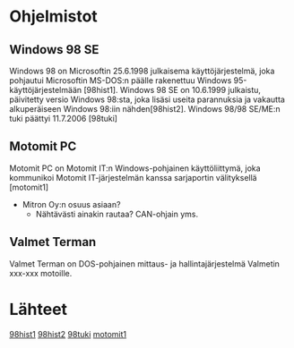 # Ohjelmistot

## Windows 98 SE
Windows 98 on Microsoftin 25.6.1998 julkaisema käyttöjärjestelmä, joka pohjautui Microsoftin MS-DOS:n päälle rakenettuu Windows 95-käyttöjärjestelmään [98hist1]. Windows 98 SE on 10.6.1999 julkaistu, päivitetty versio Windows 98:sta, joka lisäsi useita parannuksia ja vakautta alkuperäiseen Windows 98:iin nähden[98hist2]. Windows 98/98 SE/ME:n tuki päättyi 11.7.2006 [98tuki]

## Motomit PC
Motomit PC on Motomit IT:n Windows-pohjainen käyttöliittymä, joka kommunikoi Motomit IT-järjestelmän kanssa sarjaportin välityksellä [motomit1]

* Mitron Oy:n osuus asiaan?
	* Nähtävästi ainakin rautaa? CAN-ohjain yms.

## Valmet Terman
Valmet Terman on DOS-pohjainen mittaus- ja hallintajärjestelmä Valmetin xxx-xxx motoille.

# Lähteet
[98hist1](http://windows.microsoft.com/fi-fi/windows/history)
[98hist2](http://www.techairlines.com/a-brief-history-of-microsoft-windows/)
[98tuki](http://support.microsoft.com/gp/lifean18)
[motomit1](http://files.kotisivukone.com/productsupport.tarjoaa.fi/Ohjekirjoja/Motomit/manual_it_fin_0605.pdf)